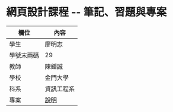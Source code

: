 # 網頁設計課程 -- 筆記、習題與專案

欄位 | 內容
-----|--------
學生 |  廖明志
學號末兩碼 | 29
教師 | 陳鍾誠
學校 | 金門大學
科系 | 資訊工程系
專案 | [說明](final-project.md)
